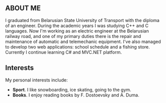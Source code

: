 ## ABOUT ME

‌I graduated from Belarusian State University of Transport with the diploma of an engineer. During the academic years I was studying C++ and C languages. Now I'm working as an electric engineer at the Belarusian railway road, and one of my primary duties there is the repair and maintenance of automatic and telemechanic equipment. I've also managed to develop two web applications: school schedule and a fishing store. Currently I continue learning C# and MVC.NET platform.

## Interests
My personal interests include:
* **Sport**. I like snowboarding, ice skating, going to the gym. 
* **Books**. I enjoy reading books by F. Dostoevsky and A. Duma.

